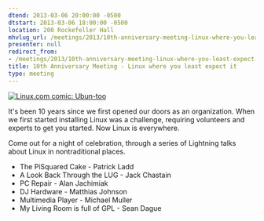 ```yaml
---
dtend: 2013-03-06 20:00:00 -0500
dtstart: 2013-03-06 18:00:00 -0500
location: 200 Rockefeller Hall
mhvlug_url: /meetings/2013/10th-anniversary-meeting-linux-where-you-least-expect-it
presenter: null
redirect_from:
- /meetings/2013/10th-anniversary-meeting-linux-where-you-least-expect-it
title: 10th Anniversary Meeting - Linux where you least expect it
type: meeting
---
```



[<img alt="Linux.com comic: Ubun-too" src="/sites/default/files/images/17-Ubuntoo-1320436541-large.jpg" />](http://www.linux.com/news/friday-funnies/ubuntoo)

It's been 10 years since we first opened our doors as an organization. When we first started installing Linux was a challenge, requiring volunteers and experts to get you started. Now Linux is everywhere.

Come out for a night of celebration, through a series of Lightning talks about Linux in nontraditional places.
- The PiSquared Cake - Patrick Ladd
- A Look Back Through the LUG - Jack Chastain
- PC Repair - Alan Jachimiak
- DJ Hardware - Matthias Johnson
- Multimedia Player - Michael Muller
- My Living Room is full of GPL - Sean Dague